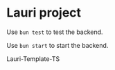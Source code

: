 # Lauri project

Use `bun test` to test the backend.

Use `bun start` to start the backend.

Lauri-Template-TS